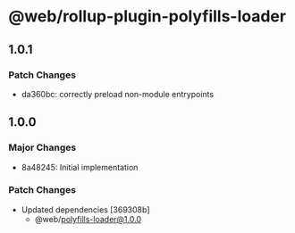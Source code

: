 # @web/rollup-plugin-polyfills-loader

## 1.0.1

### Patch Changes

- da360bc: correctly preload non-module entrypoints

## 1.0.0

### Major Changes

- 8a48245: Initial implementation

### Patch Changes

- Updated dependencies [369308b]
  - @web/polyfills-loader@1.0.0
